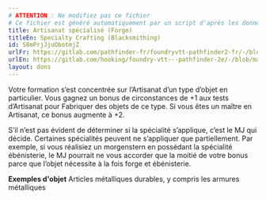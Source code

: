 ```yaml
---
# ATTENTION : Ne modifiez pas ce fichier
# Ce fichier est généré automatiquement par un script d'après les données du module Foundry VTT officiel et de sa traduction
title: Artisanat spécialisé (Forge)
titleEn: Specialty Crafting (Blacksmithing)
id: S8mPrjJjuObotmjZ
urlFr: https://gitlab.com/pathfinder-fr/foundryvtt-pathfinder2-fr/-/blob/master/data/feats/S8mPrjJjuObotmjZ.htm
urlEn: https://gitlab.com/hooking/foundry-vtt---pathfinder-2e/-/blob/master/packs/data/feats.db/specialty-crafting-blacksmithing.json
layout: dons
---
```

Votre formation s’est concentrée sur l’Artisanat d’un type d’objet en particulier. Vous gagnez un bonus de circonstances de +1 aux tests d’Artisanat pour Fabriquer des objets de ce type. Si vous êtes un maître en Artisanat, ce bonus augmente à +2.

S’il n’est pas évident de déterminer si la spécialité s’applique, c’est le MJ qui décide. Certaines spécialités peuvent ne s’appliquer que partiellement. Par exemple, si vous réalisiez un morgenstern en possédant la spécialité ébénisterie, le MJ pourrait ne vous accorder que la moitié de votre bonus parce que l’objet nécessite à la fois forge et ébénisterie.

**Exemples d'objet** Articles métalliques durables, y compris les armures métalliques
